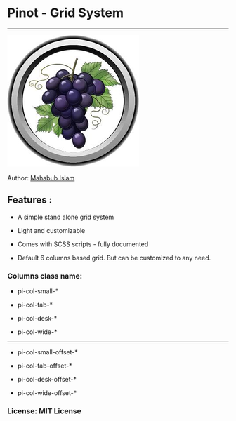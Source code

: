 # Pinot - Grid System

---
![Logo](https://raw.githubusercontent.com/prio101/pinot-grids/master/logo.jpeg)


Author: [Mahabub Islam](http://mahabubislam.com)

## Features :

* A simple stand alone grid system

* Light and customizable

* Comes with SCSS scripts - fully documented

* Default 6 columns based grid. But can be customized to any need.



### Columns class name:

* pi-col-small-*

* pi-col-tab-*

* pi-col-desk-*

* pi-col-wide-*

---

* pi-col-small-offset-*

* pi-col-tab-offset-*

* pi-col-desk-offset-*

* pi-col-wide-offset-*



### License: MIT License
